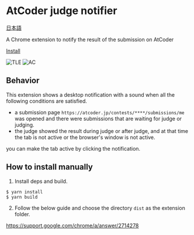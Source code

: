 # AtCoder judge notifier

[日本語](README.ja.md)

A Chrome extension to notify the result of the submission on AtCoder

[Install](https://chrome.google.com/webstore/detail/atcoder-judge-notifier/hcjjfcidaloadjcemebolmdphhbpehba)

![TLE](https://user-images.githubusercontent.com/8144911/77526337-c2933600-6ecd-11ea-99a8-a1f412d28d9c.png)
![AC](https://user-images.githubusercontent.com/8144911/77526347-c45cf980-6ecd-11ea-8334-7ef514c9fc30.png)

## Behavior

This extension shows a desktop notification with a sound when all the following conditions are satisfied.

- a submission page `https://atcoder.jp/contests/****/submissions/me` was opened and there were submissions that are waiting for judge or judging.
- the judge showed the result during judge or after judge, and at that time the tab is not active or the browser's window is not active.

you can make the tab active by clicking the notification.

## How to install manually

1. Install deps and build.

```
$ yarn install
$ yarn build
```

2. Follow the below guide and choose the directory `dist` as the extension folder.

https://support.google.com/chrome/a/answer/2714278
